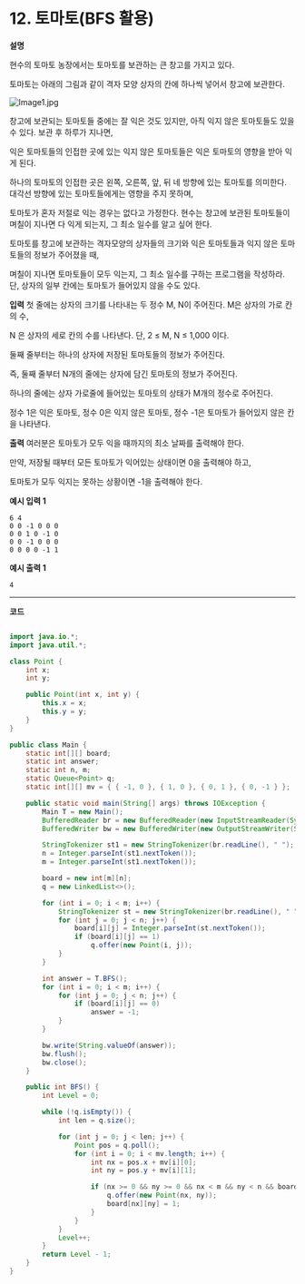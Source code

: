 # 12. 토마토(BFS 활용)

**설명**

현수의 토마토 농장에서는 토마토를 보관하는 큰 창고를 가지고 있다.

토마토는 아래의 그림과 같이 격자 모양 상자의 칸에 하나씩 넣어서 창고에 보관한다.

![Image1.jpg](https://cote.inflearn.com/public/upload/a9d513f5a5.jpg)

창고에 보관되는 토마토들 중에는 잘 익은 것도 있지만, 아직 익지 않은 토마토들도 있을 수 있다. 보관 후 하루가 지나면,

익은 토마토들의 인접한 곳에 있는 익지 않은 토마토들은 익은 토마토의 영향을 받아 익게 된다.

하나의 토마토의 인접한 곳은 왼쪽, 오른쪽, 앞, 뒤 네 방향에 있는 토마토를 의미한다. 대각선 방향에 있는 토마토들에게는 영향을 주지 못하며,

토마토가 혼자 저절로 익는 경우는 없다고 가정한다. 현수는 창고에 보관된 토마토들이 며칠이 지나면 다 익게 되는지, 그 최소 일수를 알고 싶어 한다.

토마토를 창고에 보관하는 격자모양의 상자들의 크기와 익은 토마토들과 익지 않은 토마토들의 정보가 주어졌을 때,

며칠이 지나면 토마토들이 모두 익는지, 그 최소 일수를 구하는 프로그램을 작성하라. 단, 상자의 일부 칸에는 토마토가 들어있지 않을 수도 있다.

**입력**
첫 줄에는 상자의 크기를 나타내는 두 정수 M, N이 주어진다. M은 상자의 가로 칸의 수,

N 은 상자의 세로 칸의 수를 나타낸다. 단, 2 ≤ M, N ≤ 1,000 이다.

둘째 줄부터는 하나의 상자에 저장된 토마토들의 정보가 주어진다.

즉, 둘째 줄부터 N개의 줄에는 상자에 담긴 토마토의 정보가 주어진다.

하나의 줄에는 상자 가로줄에 들어있는 토마토의 상태가 M개의 정수로 주어진다.

정수 1은 익은 토마토, 정수 0은 익지 않은 토마토, 정수 -1은 토마토가 들어있지 않은 칸을 나타낸다.

**출력**
여러분은 토마토가 모두 익을 때까지의 최소 날짜를 출력해야 한다.

만약, 저장될 때부터 모든 토마토가 익어있는 상태이면 0을 출력해야 하고,

토마토가 모두 익지는 못하는 상황이면 -1을 출력해야 한다.

**예시 입력 1**

```
6 4
0 0 -1 0 0 0
0 0 1 0 -1 0
0 0 -1 0 0 0
0 0 0 0 -1 1
```

**예시 출력 1**

```
4
```

---

**코드**

```java

import java.io.*;
import java.util.*;

class Point {
    int x;
    int y;

    public Point(int x, int y) {
        this.x = x;
        this.y = y;
    }
}

public class Main {
    static int[][] board;
    static int answer;
    static int n, m;
    static Queue<Point> q;
    static int[][] mv = { { -1, 0 }, { 1, 0 }, { 0, 1 }, { 0, -1 } };

    public static void main(String[] args) throws IOException {
        Main T = new Main();
        BufferedReader br = new BufferedReader(new InputStreamReader(System.in));
        BufferedWriter bw = new BufferedWriter(new OutputStreamWriter(System.out));

        StringTokenizer st1 = new StringTokenizer(br.readLine(), " ");
        n = Integer.parseInt(st1.nextToken());
        m = Integer.parseInt(st1.nextToken());

        board = new int[m][n];
        q = new LinkedList<>();

        for (int i = 0; i < m; i++) {
            StringTokenizer st = new StringTokenizer(br.readLine(), " ");
            for (int j = 0; j < n; j++) {
                board[i][j] = Integer.parseInt(st.nextToken());
                if (board[i][j] == 1)
                    q.offer(new Point(i, j));
            }
        }

        int answer = T.BFS();
        for (int i = 0; i < m; i++) {
            for (int j = 0; j < n; j++) {
                if (board[i][j] == 0)
                    answer = -1;
            }
        }

        bw.write(String.valueOf(answer));
        bw.flush();
        bw.close();
    }

    public int BFS() {
        int Level = 0;

        while (!q.isEmpty()) {
            int len = q.size();

            for (int j = 0; j < len; j++) {
                Point pos = q.poll();
                for (int i = 0; i < mv.length; i++) {
                    int nx = pos.x + mv[i][0];
                    int ny = pos.y + mv[i][1];

                    if (nx >= 0 && ny >= 0 && nx < m && ny < n && board[nx][ny] == 0) {
                        q.offer(new Point(nx, ny));
                        board[nx][ny] = 1;
                    }
                }
            }
            Level++;
        }
        return Level - 1;
    }
}

```
